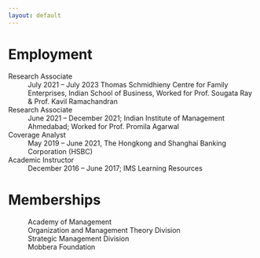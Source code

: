 ```yaml
---
layout: default
---
```


# Employment

<dl>
   <dt>Research Associate</dt>
      <dd>July 2021 – July 2023 Thomas Schmidhieny Centre for Family Enterprises, Indian School of Business, Worked for Prof. Sougata Ray & Prof. Kavil Ramachandran </dd>
   <dt>Research Associate</dt>
      <dd>June 2021 – December 2021; Indian Institute of Management Ahmedabad; Worked for Prof. Promila Agarwal </dd>
   <dt>Coverage Analyst</dt>
      <dd>May 2019 – June 2021, The Hongkong and Shanghai Banking Corporation (HSBC) </dd>
   <dt>Academic Instructor</dt>
      <dd>December 2016 – June 2017; IMS Learning Resources </dd>
</dl>

# Memberships

<dl>
      <dd>Academy of Management</dd>
      <dd>Organization and Management Theory Division</dd>
      <dd>Strategic Management Division</dd>
      <dd>Mobbera Foundation</dd>
</dl>

